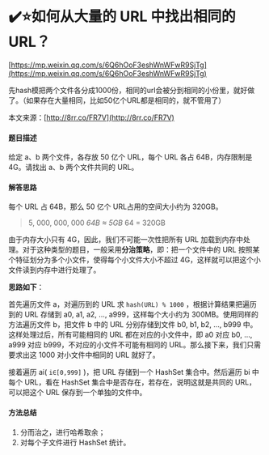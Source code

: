 # ✔️⭐如何从大量的 URL 中找出相同的 URL？



[https://mp.weixin.qq.com/s/6Q6hOoF3eshWnWFwR9SjTg](https://mp.weixin.qq.com/s/6Q6hOoF3eshWnWFwR9SjTg)



先hash模把两个文件各分成1000份，相同的url会被分到相同的小份里，就好做了。（如果存在大量相同，比如50亿个URL都是相同的，就不管用了）



本文来源：[http://8rr.co/FR7V](http://8rr.co/FR7V)

#### 题目描述

给定 a、b 两个文件，各存放 50 亿个 URL，每个 URL 各占 64B，内存限制是 4G。请找出 a、b 两个文件共同的 URL。

#### 解答思路

每个 URL 占 64B，那么 50 亿个 URL占用的空间大小约为 320GB。

> 5, 000, 000, 000  _64B ≈ 5GB_  64 = 320GB

由于内存大小只有 4G，因此，我们不可能一次性把所有 URL 加载到内存中处理。对于这种类型的题目，一般采用**分治策略**，即：把一个文件中的 URL 按照某个特征划分为多个小文件，使得每个小文件大小不超过 4G，这样就可以把这个小文件读到内存中进行处理了。

**思路如下**：

首先遍历文件 a，对遍历到的 URL 求 `hash(URL) % 1000` ，根据计算结果把遍历到的 URL 存储到 a0, a1, a2, ..., a999，这样每个大小约为 300MB。使用同样的方法遍历文件 b，把文件 b 中的 URL 分别存储到文件 b0, b1, b2, ..., b999 中。这样处理过后，所有可能相同的 URL 都在对应的小文件中，即 a0 对应 b0, ..., a999 对应 b999，不对应的小文件不可能有相同的 URL。那么接下来，我们只需要求出这 1000 对小文件中相同的 URL 就好了。

接着遍历 ai\( `i∈[0,999]` \)，把 URL 存储到一个 HashSet 集合中。然后遍历 bi 中每个 URL，看在 HashSet 集合中是否存在，若存在，说明这就是共同的 URL，可以把这个 URL 保存到一个单独的文件中。

#### 方法总结

1. 分而治之，进行哈希取余；
2. 对每个子文件进行 HashSet 统计。

